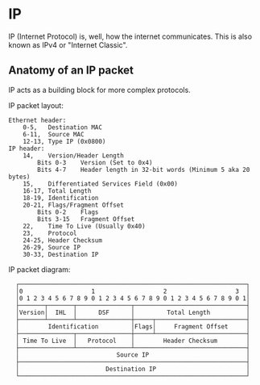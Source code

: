 
IP
========

IP (Internet Protocol) is, well, how the internet communicates. This is also known as IPv4 or "Internet Classic".

Anatomy of an IP packet
--------

IP acts as a building block for more complex protocols.

IP packet layout:

	Ethernet header:
		0-5,   Destination MAC
		6-11,  Source MAC
		12-13, Type IP (0x0800)
	IP header:
		14,    Version/Header Length
			Bits 0-3	Version (Set to 0x4)
			Bits 4-7	Header length in 32-bit words (Minimum 5 aka 20 bytes)
		15,    Differentiated Services Field (0x00)
		16-17, Total Length
		18-19, Identification
		20-21, Flags/Fragment Offset
			Bits 0-2	Flags
			Bits 3-15	Fragment Offset
		22,    Time To Live (Usually 0x40)
		23,    Protocol
		24-25, Header Checksum
		26-29, Source IP
		30-33, Destination IP

IP packet diagram:

	  ┌───────────────────────────────────────────────────────────────┐
	  │0                   1                   2                   3  │
	  │0 1 2 3 4 5 6 7 8 9 0 1 2 3 4 5 6 7 8 9 0 1 2 3 4 5 6 7 8 9 0 1│
	  ├───────┬───────┬───────────────┬───────────────────────────────┤
	  │Version│  IHL  │      DSF      │         Total Length          │
	  ├───────┴───────┴───────────────┼─────┬─────────────────────────┤
	  │        Identification         │Flags│     Fragment Offset     │
	  ├───────────────┬───────────────┼─────┴─────────────────────────┤
	  │ Time To Live  │   Protocol    │        Header Checksum        │
	  ├───────────────┴───────────────┴───────────────────────────────┤
	  │                           Source IP                           │
	  ├───────────────────────────────────────────────────────────────┤
	  │                        Destination IP                         │
	  └───────────────────────────────────────────────────────────────┘